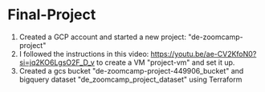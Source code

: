 # Final-Project

1) Created a GCP account and started a new project: "de-zoomcamp-project" 
2) I followed the instructions in this video: https://youtu.be/ae-CV2KfoN0?si=jq2KO6LgsO2F_D_v to create a VM "project-vm" and set it up. 
3) Created a gcs bucket "de-zoomcamp-project-449906_bucket" and bigquery dataset "de_zoomcamp_project_dataset" using Terraform 

